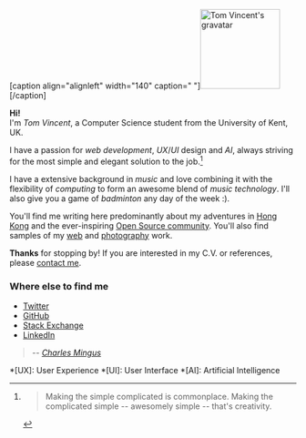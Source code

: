 [caption align="alignleft" width="140" caption=" "]<img
src="http://www.gravatar.com/avatar/4103b4e9e71e7d5f14b740c9d36c231f?s=140&d=mm&r=PG"
alt="Tom Vincent's gravatar" title="My mug shot" width="140" height="140"
/></a>[/caption]

**Hi!**  
I'm *Tom Vincent*, a Computer Science student from the University of Kent, UK.

I have a passion for *web development*, *UX*/*UI* design and *AI*, always
striving for the most simple and elegant solution to the job.[^1]

I have a extensive background in *music* and love combining it with the
flexibility of *computing* to form an awesome blend of *music technology*. I'll
also give you a game of *badminton* any day of the week :).

You'll find me writing here predominantly about my adventures in [Hong Kong][hk]
and the ever-inspiring [Open Source community][linux]. You'll also find samples
of my [web][] and [photography][photos] work.

**Thanks** for stopping by! If you are interested in my C.V. or references,
please [contact me][contact].

### Where else to find me

* [Twitter][]
* [GitHub][]
* [Stack Exchange][]
* [LinkedIn][]

[^1]: > Making the simple complicated is commonplace. Making the complicated
simple -- awesomely simple -- that's creativity.
>
> -- <cite>[Charles Mingus][]</cite>

  [contact]: /contact/ "My contact page"
  [hk]: /category/life/ "Hong Kong posts"
  [Linux]: /category/linux/ "Linux articles"
  [Charles Mingus]: http://en.wikipedia.org/wiki/Charles_Mingus "Wikipedia entry
on Charles Mingus"
  [web]: /gallery/web-portfolio/ "My web portfolio"
  [photos]: /category/gallery/ "My collection of photo galleries"

  *[UX]: User Experience
  *[UI]: User Interface
  *[AI]: Artificial Intelligence

  [LinkedIn]: http://uk.linkedin.com/in/tlvince "tlvince's profile on LinkedIn"
  [Twitter]: http://twitter.com/tlvince "tlvince's profile on Twitter"
  [GitHub]: http://github.com/tlvince "tlvince's profile on GitHub"
  [Stack Exchange]:
http://stackexchange.com/users/39813f7e-c72a-4c84-9aa2-2735136ef689?tab=accounts
"tlvince's profiles on Stack Exchange"
